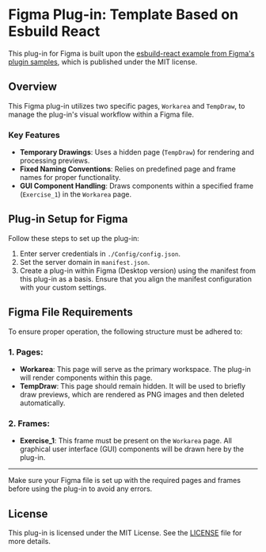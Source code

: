 # Figma Plug-in: Template Based on Esbuild React

This plug-in for Figma is built upon the [esbuild-react example from Figma's plugin samples](https://github.com/figma/plugin-samples/tree/master/esbuild-react), which is published under the MIT license.

## Overview

This Figma plug-in utilizes two specific pages, `Workarea` and `TempDraw`, to manage the plug-in's visual workflow within a Figma file. 

### Key Features
- **Temporary Drawings**: Uses a hidden page (`TempDraw`) for rendering and processing previews.
- **Fixed Naming Conventions**: Relies on predefined page and frame names for proper functionality.
- **GUI Component Handling**: Draws components within a specified frame (`Exercise_1`) in the `Workarea` page.

## Plug-in Setup for Figma

Follow these steps to set up the plug-in:

1. Enter server credentials in `./Config/config.json`.
2. Set the server domain in `manifest.json`.
3. Create a plug-in within Figma (Desktop version) using the manifest from this plug-in as a basis. Ensure that you align the manifest configuration with your custom settings.

## Figma File Requirements

To ensure proper operation, the following structure must be adhered to:

### 1. Pages:
- **Workarea**: This page will serve as the primary workspace. The plug-in will render components within this page.
- **TempDraw**: This page should remain hidden. It will be used to briefly draw previews, which are rendered as PNG images and then deleted automatically.

### 2. Frames:
- **Exercise_1**: This frame must be present on the `Workarea` page. All graphical user interface (GUI) components will be drawn here by the plug-in.

---

Make sure your Figma file is set up with the required pages and frames before using the plug-in to avoid any errors.

## License

This plug-in is licensed under the MIT License. See the [LICENSE](https://github.com/figma/plugin-samples?tab=MIT-1-ov-file#readme) file for more details.